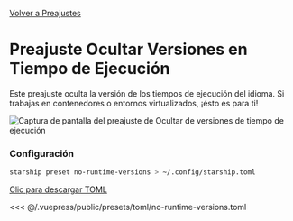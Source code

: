 [Volver a Preajustes](./README.md#no-runtime-versions)

# Preajuste Ocultar Versiones en Tiempo de Ejecución

Este preajuste oculta la versión de los tiempos de ejecución del idioma. Si trabajas en contenedores o entornos virtualizados, ¡ésto es para ti!

![Captura de pantalla del preajuste de Ocultar de versiones de tiempo de ejecución](/presets/img/no-runtime-versions.png)

### Configuración

```sh
starship preset no-runtime-versions > ~/.config/starship.toml
```

[Clic para descargar TOML](/presets/toml/no-runtime-versions.toml)

<<< @/.vuepress/public/presets/toml/no-runtime-versions.toml
